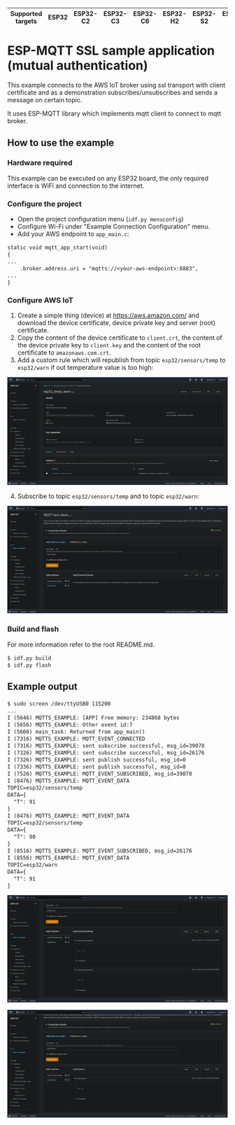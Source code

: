 | Supported targets | ESP32 | ESP32-C2 | ESP32-C3 | ESP32-C6 | ESP32-H2 | ESP32-S2 | ESP32-S3 |
| ----------------- | ----- | -------- | -------- | -------- | -------- | -------- | -------- |

# ESP-MQTT SSL sample application (mutual authentication)

This example connects to the AWS IoT broker using ssl transport with client certificate and as a demonstration subscribes/unsubscribes and sends a message on certain topic.

It uses ESP-MQTT library which implements mqtt client to connect to mqtt broker.

## How to use the example

### Hardware required

This example can be executed on any ESP32 board, the only required interface is WiFi and connection to the internet.

### Configure the project

- Open the project configuration menu (`idf.py menuconfig`)
- Configure Wi-Fi under "Example Connection Configuration" menu.
- Add your AWS endpoint to `app_main.c`:
```
static void mqtt_app_start(void)
{
...
    .broker.address.uri = "mqtts://<your-aws-endpoint>:8883",
...
}
```

### Configure AWS IoT

1. Create a simple thing (device) at https://aws.amazon.com/ and download the device certificate, device private key and server (root) certificate.
2. Copy the content of the device certificate to `client.crt`, the content of the device private key to `client.key` and the content of the root certificate to `amazonaws.com.crt`.
3. Add a custom rule which will republish from topic `esp32/sensors/temp` to `esp32/warn` if out temperature value is too high:

![AWS rule](aws-rule.png)

4. Subscribe to topic `esp32/sensors/temp` and to topic `esp32/warn`:

![AWS MQTT test](aws-mqtt-test.png)

### Build and flash

For more information refer to the root README.md.

```
$ idf.py build
$ idf.py flash
```

## Example output

```
$ sudo screen /dev/ttyUSB0 115200
...
I (5646) MQTTS_EXAMPLE: [APP] Free memory: 234868 bytes
I (5656) MQTTS_EXAMPLE: Other event id:7
I (5666) main_task: Returned from app_main()
I (7316) MQTTS_EXAMPLE: MQTT_EVENT_CONNECTED
I (7316) MQTTS_EXAMPLE: sent subscribe successful, msg_id=39078
I (7326) MQTTS_EXAMPLE: sent subscribe successful, msg_id=26176
I (7326) MQTTS_EXAMPLE: sent publish successful, msg_id=0
I (7336) MQTTS_EXAMPLE: sent publish successful, msg_id=0
I (7526) MQTTS_EXAMPLE: MQTT_EVENT_SUBSCRIBED, msg_id=39078
I (8476) MQTTS_EXAMPLE: MQTT_EVENT_DATA
TOPIC=esp32/sensors/temp
DATA={
  "T": 91
}
I (8476) MQTTS_EXAMPLE: MQTT_EVENT_DATA
TOPIC=esp32/sensors/temp
DATA={
  "T": 90
}
I (8516) MQTTS_EXAMPLE: MQTT_EVENT_SUBSCRIBED, msg_id=26176
I (8556) MQTTS_EXAMPLE: MQTT_EVENT_DATA
TOPIC=esp32/warn
DATA={
  "T": 91
}
```

![AWS MQTT temp](aws-mqtt-temp.png)

![AWS MQTT warn](aws-mqtt-warn.png)
